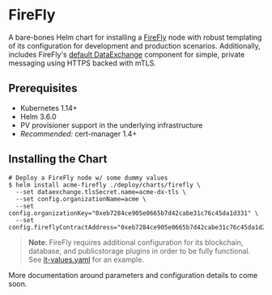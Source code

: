 # FireFly

A bare-bones Helm chart for installing a [FireFly](https://github.com/hyperledger/firefly) node with robust templating of its configuration
for development and production scenarios. Additionally, includes FireFly's [default DataExchange](https://github.com/hyperledger/firefly-dataexchange-https) component
for simple, private messaging using HTTPS backed with mTLS.

## Prerequisites

* Kubernetes 1.14+
* Helm 3.6.0
* PV provisioner support in the underlying infrastructure
* _Recommended:_ cert-manager 1.4+

## Installing the Chart

```shell
# Deploy a FireFly node w/ some dummy values
$ helm install acme-firefly ./deploy/charts/firefly \
  --set dataexchange.tlsSecret.name=acme-dx-tls \
  --set config.organizationName=acme \
  --set config.organizationKey="0xeb7284ce905e0665b7d42cabe31c76c45da1d331" \
  --set config.fireflyContractAddress="0xeb7284ce905e0665b7d42cabe31c76c45da1d254"
```

> **Note**: FireFly requires additional configuration for its blockchain, database, and publicstorage plugins in order to be fully functional. See [it-values.yaml](ci/it-values.yaml) for an example.

More documentation around parameters and configuration details to come soon.

